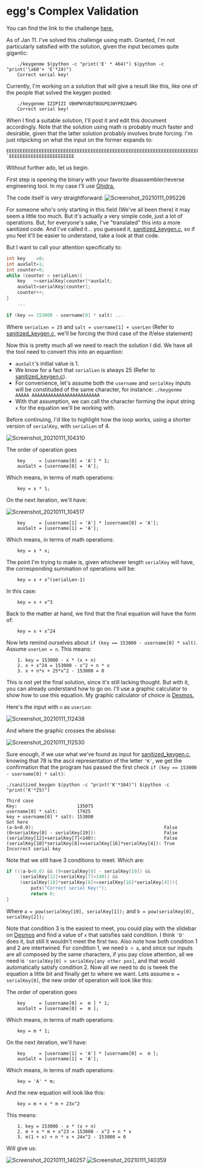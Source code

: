 # egg's Complex Validation

You can find the link to the challenge [here.](https://crackmes.one/crackme/5e2c557933c5d419aa013658)

As of Jan 11. I've solved this challenge using math. Granted, I'm not particularly satisfied with the solution, given the input becomes quite gigantic:

```
    ./keygenme $(python -c "print('E' * 464)") $(python -c "print('\x60'+ 'E'*24)")
    Correct serial key!
```

Currently, I'm working on a solution that will give a result like this, like one of the people that solved the keygen posted:
```
    ./keygenme IZIPIZI VBHPWYGBUTBOGPQJWYPBZAWPG
    Correct serial key!
```

When I find a suitable solution, I'll post it and edit this document accordingly. Note that the solution using math is probably much faster and desirable, given that the latter solution probably involves brute forcing. I'm just nitpicking on what the input on the former expands to:

```
EEEEEEEEEEEEEEEEEEEEEEEEEEEEEEEEEEEEEEEEEEEEEEEEEEEEEEEEEEEEEEEEEEEEEEEEEEEEEEEEEEEEEEEEEEEEEEEEEEEEEEEEEEEEEEEEEEEEEEEEEEEEEEEEEEEEEEEEEEEEEEEEEEEEEEEEEEEEEEEEEEEEEEEEEEEEEEEEEEEEEEEEEEEEEEEEEEEEEEEEEEEEEEEEEEEEEEEEEEEEEEEEEEEEEEEEEEEEEEEEEEEEEEEEEEEEEEEEEEEEEEEEEEEEEEEEEEEEEEEEEEEEEEEEEEEEEEEEEEEEEEEEEEEEEEEEEEEEEEEEEEEEEEEEEEEEEEEEEEEEEEEEEEEEEEEEEEEEEEEEEEEEEEEEEEEEEEEEEEEEEEEEEEEEEEEEEEEEEEEEEEEEEEEEEEEEEEEEEEEEEEEEEEEEEEEEEEEEEEEEEEEEEEEEEEEEEEEEEEEEEEEE `EEEEEEEEEEEEEEEEEEEEEEEE
```
Without further ado, let us begin.

First step is opening the binary with your favorite disassembler/reverse engineering tool. In my case I'll use [Ghidra.](https://ghidra-sre.org/)

The code itself is very straightforward:
![Screenshot_20210111_095226](https://user-images.githubusercontent.com/28660375/104185037-2a7e2300-53f3-11eb-917d-48b02713e813.png)

For someone who's only starting in this field (We've all been there) it may seem a little too much. But it's actually a very simple code, just a lot of operations. But, for everyone's sake, I've "translated" this into a more sanitized code. And I've called it... you guessed it, [sanitized_keygen.c](https://github.com/lfontesm/Reverse-Engineering-Challenges/blob/main/egg's%20keygenme%20-%20complex%20validation/sanitized_keygen.c), so if you feel it'll be easier to understand, take a look at that code.

But I want to call your attention specifically to:

```C
int key    =0;
int auxSalt=1;
int counter=0;
while (counter < serialLen){
    key   +=serialKey[counter]*auxSalt;
    auxSalt=serialKey[counter];
    counter++;
}
    ...
    
if (key == 153000 - username[0] * salt) ... 

```
Where `serialLen = 25` and `salt = username[1] + userLen` (Refer to [sanitized_keygen.c](https://github.com/lfontesm/Reverse-Engineering-Challenges/blob/main/egg's%20keygenme%20-%20complex%20validation/sanitized_keygen.c), we'll be forcing the third case of the if/else statement)

Now this is pretty much all we need to reach the solution I did. We have all the tool need to convert this into an equantion:
* `auxSalt`'s initial value is 1.
*  We know for a fact that `serialLen` is always 25 (Refer to [sanitized_keygen.c](https://github.com/lfontesm/Reverse-Engineering-Challenges/blob/main/egg's%20keygenme%20-%20complex%20validation/sanitized_keygen.c)).
*  For convenience, let's assume both the `username` and `serialKey` inputs will be constituded of the same character, for instance:
`./keygenme AAAAA AAAAAAAAAAAAAAAAAAAAAAAAA`
*  With that assumption, we can call the character forming the input string `x` for the equation we'll be working with.

Before continuing, I'd like to highlight how the loop works, using a shorter version of `serialKey`, with `serialLen` of 4.

![Screenshot_20210111_104310](https://user-images.githubusercontent.com/28660375/104189737-d88ccb80-53f9-11eb-9890-653f2a690f1c.png)

The order of operation goes
```
    key     = [username[0] = 'A'] * 1;
    auxSalt = [username[0] = 'A'];
```
Which means, in terms of math operations:
```
    key = x * 1;
```
On the next iteration, we'll have:

![Screenshot_20210111_104517](https://user-images.githubusercontent.com/28660375/104189936-20135780-53fa-11eb-9e61-197e59233e85.png)

```
    key     = [username[1] = 'A'] * [username[0] = 'A'];
    auxSalt = [username[1] = 'A'];
```
Which means, in terms of math operations:
```
    key = x * x;
```
The point I'm trying to make is, given whichever length `serialKey` will have, the corresponding summation of operations will be:
```
    key = x + x^(serialLen-1)
```
In this case:
```
    key = x + x^3
```

Back to the matter at hand, we find that the final equation will have the form of:
```
    key = x + x^24
```
Now lets remind ourselves about `if (key == 153000 - username[0] * salt)`. Assume `userLen = n`. This means:
```
    1. key = 153000 - x * (x + n)
    2. x + x^24 = 153000 - x^2 + n * x
    3. x + n*x + 25*x^2 - 153000 = 0
```
This is not yet the final solution, since it's still lacking thought. But with it, you can already understand how to go on. I'll use a graphic calculator to show how to use this equation. My graphic calculator of choice is [Desmos.](https://www.desmos.com/)

Here's the input with `n` as `userLen`:

![Screenshot_20210111_112438](https://user-images.githubusercontent.com/28660375/104194069-9c5c6980-53ff-11eb-8e95-6913c56cd961.png)

And where the graphic crosses the absissa:

![Screenshot_20210111_112530](https://user-images.githubusercontent.com/28660375/104194198-bdbd5580-53ff-11eb-9b2a-7502548527f9.png)

Sure enough, if we use what we've found as input for [sanitized_keygen.c](https://github.com/lfontesm/Reverse-Engineering-Challenges/blob/main/egg's%20keygenme%20-%20complex%20validation/sanitized_keygen.c), knowing that 78 is the ascii representation of the letter `'K'`, we get the confirmation that the program has passed the first check `if (key == 153000 - username[0] * salt)`:
```
./sanitized_keygen $(python -c "print('K'*164)") $(python -c "print('K'*25)")

Third case
Key:                      135075
username[0] * salt:       17925
key + username[0] * salt: 153000
Got here
(a-b<0.0):                                                False
(0<serialKey[0] - serialKey[19]):                         False
(serialKey[12]+serialKey[7]<140):                         False
(serialKey[10]*serialKey[8]<=serialKey[16]*serialKey[4]): True
Incorrect serial key
```
Note that we still have 3 conditions to meet. Which are:
```C
if (((a-b<0.0) && (0<serialKey[0] - serialKey[19]) &&
     (serialKey[12]+serialKey[7]<140)) && 
     (serialKey[10]*serialKey[8]<=serialKey[16]*serialKey[4])){
         puts("Correct serial Key!");
         return 0;
}
```
Where `a = pow(serialKey[19], serialKey[1]);` and `b = pow(serialKey[0], serialKey[2]);`

Note that condition 3 is the easiest to meet, you could play with the slidebar on [Desmos](https://www.desmos.com/) and find a value of `x` that satisfies said condition. I think `'D'` does it, but still it wouldn't meet the first two.
Also note how both condition 1 and 2 are intertwined. For condition 1, we need `b > a`, and since our inputs are all composed by the same characters, if you pay close attention, all we need is `'serialKey[0] > serialKey[any other pos]`, and that would automatically satisfy condition 2. Now all we need to do is tweek the equation a little bit and finally get to where we want. Lets assume `m = serialKey[0]`, the new order of operation will look like this:

The order of operation goes
```
    key     = [username[0] =  m ] * 1;
    auxSalt = [username[0] =  m ];
```
Which means, in terms of math operations:
```
    key = m * 1;
```
On the next iteration, we'll have:
```
    key     = [username[1] = 'A'] * [username[0] =  m ];
    auxSalt = [username[1] = 'A'];
```
Which means, in terms of math operations:
```
    key = 'A' * m;
```
And the new equation will look like this:
```
    key = m + x * m + 23x^2
```
This means:
```
    1. key = 153000 - x * (x + n)
    2. m + x * m + x^23 = 153000 - x^2 + n * x
    3. m(1 + x) + n * x + 24x^2 - 153000 = 0
```
Will give us:

![Screenshot_20210111_140257](https://user-images.githubusercontent.com/28660375/104214052-c28d0400-5415-11eb-8302-cd2212150ad9.png) ![Screenshot_20210111_140359](https://user-images.githubusercontent.com/28660375/104214176-e2bcc300-5415-11eb-80a9-daed4a5d0172.png)



